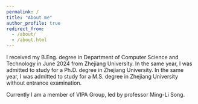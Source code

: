 ```yaml
---
permalink: /
title: "About me"
author_profile: true
redirect_from: 
  - /about/
  - /about.html
---
```


I received my B.Eng. degree in Department of Computer Science and Technology in June 2024 from Zhejiang University. In the same year, I was admitted to study for a Ph.D. degree in Zhejiang University. In the same year, I was admitted to study for a M.S. degree in Zhejiang University without entrance examination. 

Currently I am a member of VIPA Group, led by professor Ming-Li Song. 
